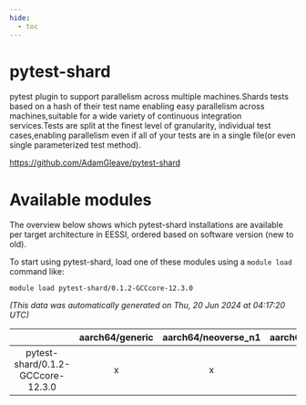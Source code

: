 ```yaml
---
hide:
  - toc
---
```


pytest-shard
============


pytest plugin to support parallelism across multiple machines.Shards tests based on a hash of their test name enabling easy parallelism across machines,suitable for a wide variety of continuous integration services.Tests are split at the finest level of granularity, individual test cases,enabling parallelism even if all of your tests are in a single file(or even single parameterized test method).

https://github.com/AdamGleave/pytest-shard
# Available modules


The overview below shows which pytest-shard installations are available per target architecture in EESSI, ordered based on software version (new to old).

To start using pytest-shard, load one of these modules using a `module load` command like:

```shell
module load pytest-shard/0.1.2-GCCcore-12.3.0
```

*(This data was automatically generated on Thu, 20 Jun 2024 at 04:17:20 UTC)*  

| |aarch64/generic|aarch64/neoverse_n1|aarch64/neoverse_v1|x86_64/generic|x86_64/amd/zen2|x86_64/amd/zen3|x86_64/intel/haswell|x86_64/intel/skylake_avx512|
| :---: | :---: | :---: | :---: | :---: | :---: | :---: | :---: | :---: |
|pytest-shard/0.1.2-GCCcore-12.3.0|x|x|x|x|x|x|x|x|
